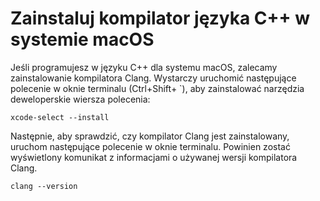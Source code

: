 <h1 data-loc-id="walkthough.mac.install.compiler">Zainstaluj kompilator języka C++ w systemie macOS</h1>
<p data-loc-id="walkthough.mac.text1">Jeśli programujesz w języku C++ dla systemu macOS, zalecamy zainstalowanie kompilatora Clang. Wystarczy uruchomić następujące polecenie w oknie terminalu (Ctrl+Shift+ `), aby zainstalować narzędzia deweloperskie wiersza polecenia:</p>
<pre><code class="lang-bash">xcode-select --install</code></pre>
<p data-loc-id="walkthough.mac.text2">Następnie, aby sprawdzić, czy kompilator Clang jest zainstalowany, uruchom następujące polecenie w oknie terminalu. Powinien zostać wyświetlony komunikat z informacjami o używanej wersji kompilatora Clang.</p>
<pre><code class="lang-bash">clang --version</code></pre>
